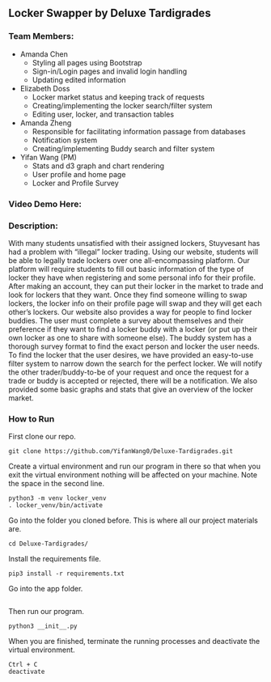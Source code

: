 ## Locker Swapper by Deluxe Tardigrades

### Team Members:
- Amanda Chen
  - Styling all pages using Bootstrap
  - Sign-in/Login pages and invalid login handling
  - Updating edited information
- Elizabeth Doss
  - Locker market status and keeping track of requests
  - Creating/implementing the locker search/filter system
  - Editing user, locker, and transaction tables
- Amanda Zheng
  - Responsible for facilitating information passage from databases
  - Notification system
  - Creating/implementing Buddy search and filter system
- Yifan Wang (PM)
  - Stats and d3 graph and chart rendering
  - User profile and home page
  - Locker and Profile Survey

### Video Demo Here:

### Description:
With many students unsatisfied with their assigned lockers, Stuyvesant has had a problem with “illegal” locker trading. Using our website, students will be able to legally trade lockers over one all-encompassing platform. Our platform will require students to fill out basic information of the type of locker they have when registering and some personal info for their profile. After making an account, they can put their locker in the market to trade and look for lockers that they want. Once they find someone willing to swap lockers, the locker info on their profile page will swap and they will get each other’s lockers. Our website also provides a way for people to find locker buddies. The user must complete a survey about themselves and their preference if they want to find a locker buddy with a locker (or put up their own locker as one to share with someone else). The buddy system has a thorough survey format to find the exact person and locker the user needs. To find the locker that the user desires, we have provided an easy-to-use filter system to narrow down the search for the perfect locker. We will notify the other trader/buddy-to-be of your request and once the request for a trade or buddy is accepted or rejected, there will be a notification. We also provided some basic graphs and stats that give an overview of the locker market.

### How to Run
<!-- TODO: add details!!! -->
First clone our repo.
```
git clone https://github.com/YifanWang0/Deluxe-Tardigrades.git
```

Create a virtual environment and run our program in there so that when you exit the virtual environment nothing will be affected on your machine. Note the space in the second line.
```
python3 -m venv locker_venv
. locker_venv/bin/activate
```

Go into the folder you cloned before. This is where all our project materials are.
```
cd Deluxe-Tardigrades/
```

Install the requirements file.
```
pip3 install -r requirements.txt
```

Go into the app folder.
```cd app/
```

Then run our program.
```
python3 __init__.py
```

When you are finished, terminate the running processes and deactivate the virtual environment.
```
Ctrl + C
deactivate
```
